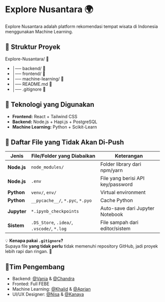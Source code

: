 # Explore Nusantara 🌍

Explore Nusantara adalah platform rekomendasi tempat wisata di Indonesia menggunakan Machine Learning.

## 📁 Struktur Proyek

Explore-Nusantara/  📂 
- │── backend/        📂  
- │── frontend/       📂
- │── machine-learning/ 📂
- │── README.md       📄 
- │── .gitignore 📄 

## 🚀 Teknologi yang Digunakan
- **Frontend:** React + Tailwind CSS
- **Backend:** Node.js + Hapi.js + PostgreSQL
- **Machine Learning:** Python + Scikit-Learn

## 🛑 Daftar File yang Tidak Akan Di-Push

| Jenis         | File/Folder yang Diabaikan          | Keterangan                          |
|--------------|----------------------------------|--------------------------------------|
| **Node.js**  | `node_modules/`                 | Folder library dari npm/yarn        |
| **Node.js**  | `.env`                           | File yang berisi API key/password   |
| **Python**   | `venv/`, `env/`                 | Virtual environment                 |
| **Python**   | `__pycache__/`, `*.pyc`, `*.pyo` | Cache Python                        |
| **Jupyter**  | `*.ipynb_checkpoints`           | Auto-save dari Jupyter Notebook     |
| **Sistem**   | `.DS_Store`, `.idea/`, `.vscode/`, `*.log` | File sampah dari editor/sistem     |

💡 **Kenapa pakai `.gitignore`?**  
Supaya file **yang tidak perlu** tidak memenuhi repository GitHub, jadi proyek lebih rapi dan ringan. 🚀

## 👥Tim Pengembang
- Backend: [@Vania](https://github.com/vamatsa-vmt) & [@Chandra](https://github.com/XchandraX)
- Fronted: Full FEBE
- Machine Learning: [@Khalid](https://github.com/Kalidun) & [@Aprian](https://github.com/066pine)
- UI/UX Designer: [@Nisa](https://github.com/066pine) & [@Kanaya](https://github.com/nayaaasss)
